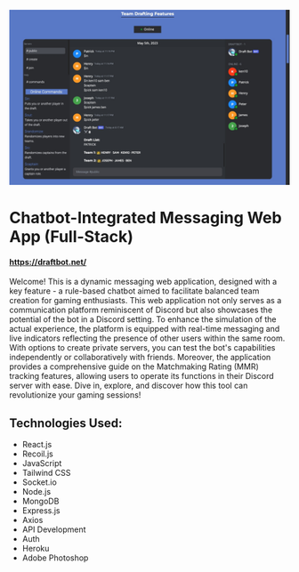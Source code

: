 ![Chatbot-Integrated Messaging Web App Image](https://raw.githubusercontent.com/spaceorb/kswlee.com/main/build/static/media/project3a.52bf184ddb14e1fea5fe.jpeg)

# Chatbot-Integrated Messaging Web App (Full-Stack)

#### https://draftbot.net/

Welcome! This is a dynamic messaging web application, designed with a key feature - a rule-based chatbot aimed to facilitate balanced team creation for gaming enthusiasts. This web application not only serves as a communication platform reminiscent of Discord but also showcases the potential of the bot in a Discord setting. To enhance the simulation of the actual experience, the platform is equipped with real-time messaging and live indicators reflecting the presence of other users within the same room. With options to create private servers, you can test the bot's capabilities independently or collaboratively with friends. Moreover, the application provides a comprehensive guide on the Matchmaking Rating (MMR) tracking features, allowing users to operate its functions in their Discord server with ease. Dive in, explore, and discover how this tool can revolutionize your gaming sessions!

## Technologies Used:

- React.js
- Recoil.js
- JavaScript
- Tailwind CSS
- Socket.io
- Node.js
- MongoDB
- Express.js
- Axios
- API Development
- Auth
- Heroku
- Adobe Photoshop
